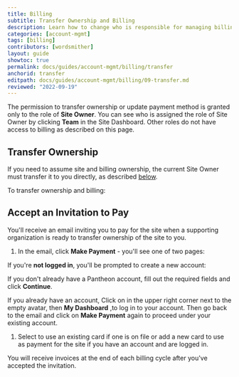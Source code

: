 ```yaml
---
title: Billing
subtitle: Transfer Ownership and Billing
description: Learn how to change who is responsible for managing billing.
categories: [account-mgmt]
tags: [billing]
contributors: [wordsmither]
layout: guide
showtoc: true
permalink: docs/guides/account-mgmt/billing/transfer
anchorid: transfer
editpath: docs/guides/account-mgmt/billing/09-transfer.md
reviewed: "2022-09-19"
---
```


The permission to transfer ownership or update payment method is granted only to the role of **Site Owner**. You can see who is assigned the role of Site Owner by clicking **<span class="glyphicons glyphicons-group"></span> Team** in the Site Dashboard. Other roles do not have access to billing as described on this page.

## Transfer Ownership

<Alert title="Note" type="info">

If you need to assume site and billing ownership, the current Site Owner must transfer it to you directly, as described [below](#transfer-ownership-and-billing-for-this-site).

</Alert>

<Partial file="transfer-ownership-billing-intro.md" />

To transfer ownership and billing:

<Partial file="transfer-ownership-billing-steps.md" />

## Accept an Invitation to Pay

You'll receive an email inviting you to pay for the site when a supporting organization is ready to transfer ownership of the site to you.

1. In the email, click **Make Payment** - you'll see one of two pages:

  If you're **not logged in**, you'll be prompted to create a new account:

  If you don't already have a Pantheon account, fill out the required fields and click **Continue**.

  If you already have an account, Click on <span class="glyphicons glyphicons-chevron-down"></span> in the upper right corner next to the empty avatar, then **My Dashboard** ,to log in to your account. Then go back to the email and click on **Make Payment** again to proceed under your existing account.

1. Select to use an existing card if one is on file or add a new card to use as payment for the site if you have an account and are logged in.

You will receive invoices at the end of each billing cycle after you've accepted the invitation.
